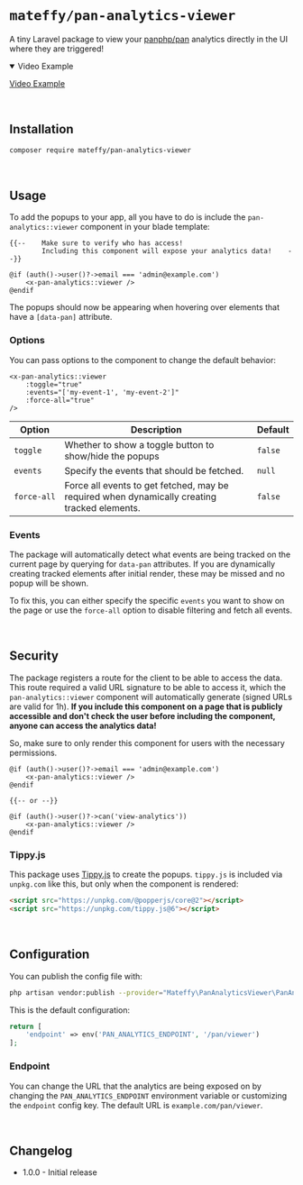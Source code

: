 # `mateffy/pan-analytics-viewer`

A tiny Laravel package to view your [panphp/pan](https://github.com/panphp/pan) analytics directly in the UI where they are triggered!

<details open>
        <summary>Video Example</summary>
        
[Video Example](https://github.com/user-attachments/assets/69aeac75-91b7-4005-a5f1-5923f3018964)

        
</details>

<br>

## Installation

```bash
composer require mateffy/pan-analytics-viewer
```

<br>

## Usage

To add the popups to your app, all you have to do is include the `pan-analytics::viewer` component in your blade template:

```blade
{{--    Make sure to verify who has access! 
        Including this component will expose your analytics data!    --}}

@if (auth()->user()?->email === 'admin@example.com')
    <x-pan-analytics::viewer />
@endif
```

The popups should now be appearing when hovering over elements that have a `[data-pan]` attribute.

### Options

You can pass options to the component to change the default behavior:

```blade
<x-pan-analytics::viewer
    :toggle="true"
    :events="['my-event-1', 'my-event-2']"
    :force-all="true"
/>
```

| Option      | Description                                                                                  | Default |
|-------------|----------------------------------------------------------------------------------------------|---------|
| `toggle`    | Whether to show a toggle button to show/hide the popups                                      | `false` |
| `events`    | Specify the events that should be fetched.                                                   | `null`  |
| `force‑all` | Force all events to get fetched, may be required when dynamically creating tracked elements. | `false` |

### Events

The package will automatically detect what events are being tracked on the current page by querying for `data-pan` attributes. If you are dynamically creating tracked elements after initial render, these may be missed and no popup will be shown.

To fix this, you can either specify the specific `events` you want to show on the page or use the `force-all` option to disable filtering and fetch all events.

<br>

## Security

The package registers a route for the client to be able to access the data. This route required a valid URL signature to be able to access it, which the `pan-analytics::viewer` component will automatically generate (signed URLs are valid for 1h). **If you include this component on a page that is publicly accessible and don't check the user before including the component, anyone can access the analytics data!**

So, make sure to only render this component for users with the necessary permissions.

```blade
@if (auth()->user()?->email === 'admin@example.com')
    <x-pan-analytics::viewer />
@endif

{{-- or --}}

@if (auth()->user()?->can('view-analytics'))
    <x-pan-analytics::viewer />
@endif
```

### Tippy.js

This package uses [Tippy.js](https://github.com/atomiks/tippyjs) to create the popups. `tippy.js` is included via `unpkg.com` like this, but only when the component is rendered:

```html
<script src="https://unpkg.com/@popperjs/core@2"></script>
<script src="https://unpkg.com/tippy.js@6"></script>
```

<br>

## Configuration

You can publish the config file with:

```bash
php artisan vendor:publish --provider="Mateffy\PanAnalyticsViewer\PanAnalyticsViewerServiceProvider" --tag="config"
```

This is the default configuration:

```php
return [
    'endpoint' => env('PAN_ANALYTICS_ENDPOINT', '/pan/viewer')
];
```

### Endpoint

You can change the URL that the analytics are being exposed on by changing the `PAN_ANALYTICS_ENDPOINT` environment variable or customizing the `endpoint` config key. The default URL is `example.com/pan/viewer`.

<br>

## Changelog

- 1.0.0 - Initial release
